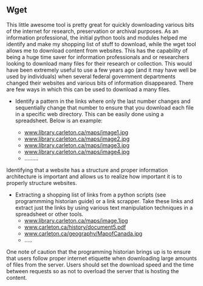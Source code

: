 ## Wget

This little awesome tool is pretty great for quickly downloading various bits of the internet for research, preservation or archival purposes. As an information professional, the initial python tools and modules helped me identify and make my shopping list of stuff to download, while the wget tool allows me to download content from websites. This has the capability of being a huge time saver for information professionals and or researchers looking to download many files for their research or collection. This would have been extremely useful to use a few years ago (and it may have well be used by individuals) when several federal government departments changed their websites and various bits of information disappeared. There are few ways in which this can be used to download a many files.

* Identify a pattern in the links where only the last number changes and sequentially change that number to ensure that you download each file in a specific web directory. This can be easily done using a spreadsheet. Below is an example:

  * www.library.carleton.ca/maps/image1.jpg
  * www.library.carleton.ca/maps/image2.jpg
  * www.library.carleton.ca/maps/image3.jpg
  * www.library.carleton.ca/maps/image4.jpg
  * ………

Identifying that a website has a structure and proper information architecture is important and allows us to realize how important it is to properly structure websites.

* Extracting a shopping list of links from a python scripts (see programmming historian guide) or a link scrapper. Take these links and extract just the links by using various text manipulation techniques in a spreadsheet or other tools.
  * www.library.carleton.ca/maps/image.1jpg
  * www.carleton.ca/history/document5.pdf
  * www.carleton.ca/geography/MapofCanada.jpg
  * …..

One note of caution that the programming historian brings up is to ensure that users follow proper internet etiquette when downloading large amounts of files from the server. Users should set the download speed and the time between requests so as not to overload the server that is hosting the content.
